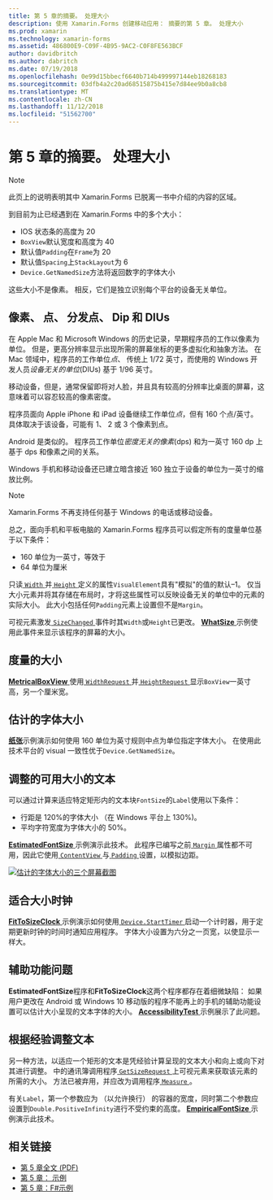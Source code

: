 ```yaml
---
title: 第 5 章的摘要。 处理大小
description: 使用 Xamarin.Forms 创建移动应用： 摘要的第 5 章。 处理大小
ms.prod: xamarin
ms.technology: xamarin-forms
ms.assetid: 486800E9-C09F-4B95-9AC2-C0F8FE563BCF
author: davidbritch
ms.author: dabritch
ms.date: 07/19/2018
ms.openlocfilehash: 0e99d15bbecf6640b714b499997144eb18268183
ms.sourcegitcommit: 03dfb4a2c20ad68515875b415e7d84ee9b0a8cb8
ms.translationtype: MT
ms.contentlocale: zh-CN
ms.lasthandoff: 11/12/2018
ms.locfileid: "51562700"
---
```

# <a name="summary-of-chapter-5-dealing-with-sizes"></a>第 5 章的摘要。 处理大小

> [!NOTE] 
> 此页上的说明表明其中 Xamarin.Forms 已脱离一书中介绍的内容的区域。

到目前为止已经遇到在 Xamarin.Forms 中的多个大小：

- IOS 状态条的高度为 20
- `BoxView`默认宽度和高度为 40
- 默认值`Padding`在`Frame`为 20
- 默认值`Spacing`上`StackLayout`为 6
- `Device.GetNamedSize`方法将返回数字的字体大小

这些大小不是像素。 相反，它们是独立识别每个平台的设备无关单位。

## <a name="pixels-points-dps-dips-and-dius"></a>像素、 点、 分发点、 Dip 和 DIUs

在 Apple Mac 和 Microsoft Windows 的历史记录，早期程序员的工作以像素为单位。 但是，更高分辨率显示出现所需的屏幕坐标的更多虚拟化和抽象方法。 在 Mac 领域中，程序员的工作单位*点*、 传统上 1/72 英寸，而使用的 Windows 开发人员*设备无关的单位*(DIUs) 基于 1/96 英寸。

移动设备，但是，通常保留即将对人脸，并且具有较高的分辨率比桌面的屏幕，这意味着可以容忍较高的像素密度。

程序员面向 Apple iPhone 和 iPad 设备继续工作单位*点*，但有 160 个点/英寸。 具体取决于该设备，可能有 1、 2 或 3 个像素到点。

Android 是类似的。 程序员工作单位*密度无关的像素*(dps) 和为一英寸 160 dp 上基于 dps 和像素之间的关系。

Windows 手机和移动设备还已建立暗含接近 160 独立于设备的单位为一英寸的缩放比例。

> [!NOTE]
> Xamarin.Forms 不再支持任何基于 Windows 的电话或移动设备。

总之，面向手机和平板电脑的 Xamarin.Forms 程序员可以假定所有的度量单位基于以下条件：

- 160 单位为一英寸，等效于
- 64 单位为厘米

只读[ `Width` ](xref:Xamarin.Forms.VisualElement.Width)并[ `Height` ](xref:Xamarin.Forms.VisualElement.Height)定义的属性`VisualElement`具有"模拟"的值的默认&ndash;1。 仅当大小元素并将其存储在布局时，才将这些属性可以反映设备无关的单位中的元素的实际大小。 此大小包括任何`Padding`元素上设置但不是`Margin`。

可视元素激发[ `SizeChanged` ](xref:Xamarin.Forms.VisualElement.SizeChanged)事件时其`Width`或`Height`已更改。 [ **WhatSize** ](https://github.com/xamarin/xamarin-forms-book-samples/tree/master/Chapter05/WhatSize)示例使用此事件来显示该程序的屏幕的大小。

## <a name="metrical-sizes"></a>度量的大小

[ **MetricalBoxView** ](https://github.com/xamarin/xamarin-forms-book-samples/tree/master/Chapter05/MetricalBoxView)使用[ `WidthRequest` ](xref:Xamarin.Forms.VisualElement.WidthRequest)并[ `HeightRequest` ](xref:Xamarin.Forms.VisualElement.HeightRequest)显示`BoxView`一英寸高，另一个厘米宽。

## <a name="estimated-font-sizes"></a>估计的字体大小

[**纸张**](https://github.com/xamarin/xamarin-forms-book-samples/tree/master/Chapter05/FontSizes)示例演示如何使用 160 单位为英寸规则中点为单位指定字体大小。 在使用此技术平台的 visual 一致性优于`Device.GetNamedSize`。

## <a name="fitting-text-to-available-size"></a>调整的可用大小的文本

可以通过计算来适应特定矩形内的文本块`FontSize`的`Label`使用以下条件：

- 行距是 120%的字体大小 （在 Windows 平台上 130%)。
- 平均字符宽度为字体大小的 50%。

[ **EstimatedFontSize** ](https://github.com/xamarin/xamarin-forms-book-samples/tree/master/Chapter05/EstimatedFontSize)示例演示此技术。 此程序已编写之前[ `Margin` ](xref:Xamarin.Forms.View.Margin)属性都不可用，因此它使用[ `ContentView` ](xref:Xamarin.Forms.ContentView)与[ `Padding` ](xref:Xamarin.Forms.Layout.Padding)设置，以模拟边距。

[![估计的字体大小的三个屏幕截图](images/ch05fg07-small.png "文本适应可用大小")](images/ch05fg07-large.png#lightbox "文本适应可用大小")

## <a name="a-fit-to-size-clock"></a>适合大小时钟

[ **FitToSizeClock** ](https://github.com/xamarin/xamarin-forms-book-samples/tree/master/Chapter05/FitToSizeClock)示例演示如何使用[ `Device.StartTimer` ](xref:Xamarin.Forms.Device.StartTimer(System.TimeSpan,System.Func{System.Boolean}))启动一个计时器，用于定期更新时钟的时间时通知应用程序。 字体大小设置为六分之一页宽，以使显示一样大。

## <a name="accessibility-issues"></a>辅助功能问题

**EstimatedFontSize**程序和**FitToSizeClock**这两个程序都存在着细微缺陷： 如果用户更改在 Android 或 Windows 10 移动版的程序不能再上的手机的辅助功能设置可以估计大小呈现的文本字体的大小。 [ **AccessibilityTest** ](https://github.com/xamarin/xamarin-forms-book-samples/tree/master/Chapter05/AccessibilityTest)示例展示了此问题。

## <a name="empirically-fitting-text"></a>根据经验调整文本

另一种方法，以适应一个矩形的文本是凭经验计算呈现的文本大小和向上或向下对其进行调整。 中的通讯簿调用程序[ `GetSizeRequest` ](xref:Xamarin.Forms.VisualElement.GetSizeRequest(System.Double,System.Double))上可视元素来获取该元素的所需的大小。 方法已被弃用，并应改为调用程序[ `Measure` ](xref:Xamarin.Forms.VisualElement.Measure(System.Double,System.Double,Xamarin.Forms.MeasureFlags))。

有关`Label`，第一个参数应为 （以允许换行） 的容器的宽度，同时第二个参数应设置到`Double.PositiveInfinity`进行不受约束的高度。 [ **EmpiricalFontSize** ](https://github.com/xamarin/xamarin-forms-book-samples/tree/master/Chapter05/EmpiricalFontSize)示例演示此技术。



## <a name="related-links"></a>相关链接

- [第 5 章全文 (PDF)](https://download.xamarin.com/developer/xamarin-forms-book/XamarinFormsBook-Ch05-Apr2016.pdf)
- [第 5 章： 示例](https://github.com/xamarin/xamarin-forms-book-samples/tree/master/Chapter05)
- [第 5 章：F#示例](https://github.com/xamarin/xamarin-forms-book-samples/tree/master/Chapter05/FS)
